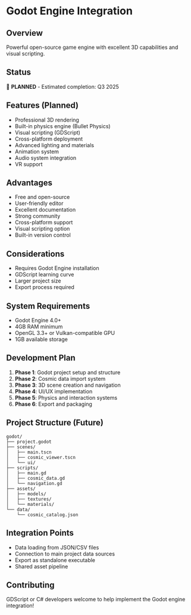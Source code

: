 # Godot Engine Integration

## Overview
Powerful open-source game engine with excellent 3D capabilities and visual scripting.

## Status
🚧 **PLANNED** - Estimated completion: Q3 2025

## Features (Planned)
- Professional 3D rendering
- Built-in physics engine (Bullet Physics)
- Visual scripting (GDScript)
- Cross-platform deployment
- Advanced lighting and materials
- Animation system
- Audio system integration
- VR support

## Advantages
- Free and open-source
- User-friendly editor
- Excellent documentation
- Strong community
- Cross-platform support
- Visual scripting option
- Built-in version control

## Considerations
- Requires Godot Engine installation
- GDScript learning curve
- Larger project size
- Export process required

## System Requirements
- Godot Engine 4.0+
- 4GB RAM minimum
- OpenGL 3.3+ or Vulkan-compatible GPU
- 1GB available storage

## Development Plan
1. **Phase 1**: Godot project setup and structure
2. **Phase 2**: Cosmic data import system
3. **Phase 3**: 3D scene creation and navigation
4. **Phase 4**: UI/UX implementation
5. **Phase 5**: Physics and interaction systems
6. **Phase 6**: Export and packaging

## Project Structure (Future)
```
godot/
├── project.godot
├── scenes/
│   ├── main.tscn
│   ├── cosmic_viewer.tscn
│   └── ui/
├── scripts/
│   ├── main.gd
│   ├── cosmic_data.gd
│   └── navigation.gd
├── assets/
│   ├── models/
│   ├── textures/
│   └── materials/
└── data/
    └── cosmic_catalog.json
```

## Integration Points
- Data loading from JSON/CSV files
- Connection to main project data sources
- Export as standalone executable
- Shared asset pipeline

## Contributing
GDScript or C# developers welcome to help implement the Godot engine integration!
